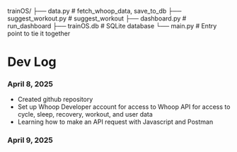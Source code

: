 trainOS/
├── data.py         # fetch_whoop_data, save_to_db
├── suggest_workout.py        # suggest_workout
├── dashboard.py    # run_dashboard
├── trainOS.db     # SQLite database
└── main.py         # Entry point to tie it together

# Dev Log
### April 8, 2025
> 
- Created github repository
- Set up Whoop Developer account for access to Whoop API for access to cycle, sleep, recovery, workout, and user data
- Learning how to make an API request with Javascript and Postman

### April 9, 2025
> 